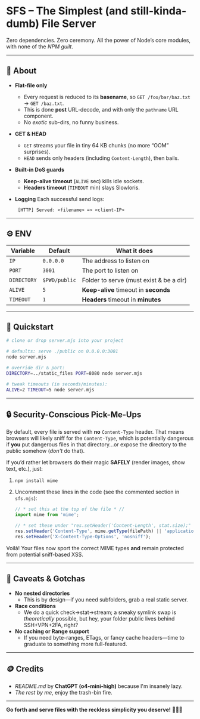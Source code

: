 # SFS – The Simplest (and still-kinda-dumb) File Server

Zero dependencies. Zero ceremony. All the power of Node’s core modules, with none of the *NPM guilt*.

---

## 🧐 About

* **Flat-file only**
  * Every request is reduced to its **basename**, so `GET /foo/bar/baz.txt` → `GET /baz.txt`.
  * This is done **post** URL-decode, and with only the `pathname` URL component.
  * No *exotic* sub-dirs, no funny business.

* **GET & HEAD**

  * `GET` streams your file in tiny 64 KB chunks (no more “OOM” surprises).
  * `HEAD` sends only headers (including `Content-Length`), then bails.

* **Built-in DoS guards**

  * **Keep-alive timeout** (`ALIVE` sec) kills idle sockets.
  * **Headers timeout** (`TIMEOUT` min) slays Slowloris.

* **Logging**
  Each successful send logs:

  ```
   [HTTP] Served: <filename> => <client-IP>
  ```

---

## ⚙️ ENV

| Variable    | Default       | What it does                            |
| ----------- | ------------- | --------------------------------------- |
| `IP`        | `0.0.0.0`     | The address to listen on                |
| `PORT`      | `3001`        | The port to listen on                   |
| `DIRECTORY` | `$PWD/public` | Folder to serve (must exist & be a dir) |
| `ALIVE`     | `5`           | **Keep-alive** timeout in **seconds**   |
| `TIMEOUT`   | `1`           | **Headers** timeout in **minutes**      |

---

## 🚀 Quickstart

```bash
# clone or drop server.mjs into your project

# defaults: serve ./public on 0.0.0.0:3001
node server.mjs

# override dir & port:
DIRECTORY=../static_files PORT=8080 node server.mjs

# tweak timeouts (in seconds/minutes):
ALIVE=2 TIMEOUT=5 node server.mjs
```

---

## 🔒 Security-Conscious Pick-Me-Ups

By default, every file is served with **no** `Content-Type` header. That means browsers will likely sniff for the `Content-Type`, which is potentially dangerous if **you** put dangerous files in that directory...or expose the directory to the public somehow (*don't* do that).

If you’d rather let browsers do their magic **SAFELY** (render images, show text, etc.), just:

1. `npm install mime`
2. Uncomment these lines in the code (see the commented section in `sfs.mjs`):

   ```js
   // * set this at the top of the file * //
   import mime from 'mime';

   // * set these under "res.setHeader('Content-Length', stat.size);" * //
   res.setHeader('Content-Type', mime.getType(filePath) || 'application/octet-stream');
   res.setHeader('X-Content-Type-Options', 'nosniff');
   ```

Voilà! Your files now sport the correct MIME types **and** remain protected from potential sniff-based XSS.

---

## 🚧 Caveats & Gotchas

* **No nested directories**
  * This is by design—if you need subfolders, grab a real static server.
* **Race conditions**
  * We do a quick check→stat→stream; a sneaky symlink swap is *theoretically* possible, but hey, your folder public lives behind SSH+VPN+2FA, right?
* **No caching or Range support**
  * If you need byte-ranges, ETags, or fancy cache headers—time to graduate to something more full-featured.

---

## 🪙 Credits

* *README.md* by **ChatGPT (o4-mini-high)** because I'm insanely lazy.
* *The rest by me*, enjoy the trash-bin fire.

---

**Go forth and serve files with the reckless simplicity you deserve!** 🚀📂💥
